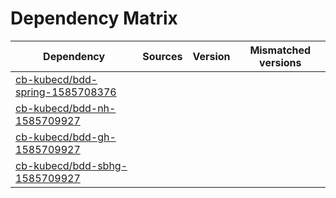 # Dependency Matrix

Dependency | Sources | Version | Mismatched versions
---------- | ------- | ------- | -------------------
[cb-kubecd/bdd-spring-1585708376](https://github.com/cb-kubecd/bdd-spring-1585708376.git) |  | []() | 
[cb-kubecd/bdd-nh-1585709927](https://github.com/cb-kubecd/bdd-nh-1585709927.git) |  | []() | 
[cb-kubecd/bdd-gh-1585709927](https://github.com/cb-kubecd/bdd-gh-1585709927.git) |  | []() | 
[cb-kubecd/bdd-sbhg-1585709927](https://github.com/cb-kubecd/bdd-sbhg-1585709927.git) |  | []() | 

